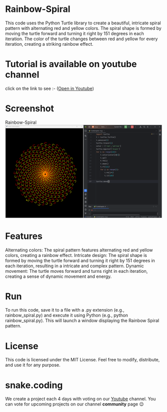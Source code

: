 # Rainbow-Spiral

This code uses the Python Turtle library to create a beautiful, intricate spiral pattern with alternating red and yellow colors. The spiral shape is formed by moving the turtle forward and turning it right by 151 degrees in each iteration. The color of the turtle changes between red and yellow for every iteration, creating a striking rainbow effect.

# Tutorial is available on youtube channel 
click on the link to see :- ([Open in Youtube](RainbowSpiral))

# Screenshot

Rainbow-Spiral
![screenshot](RainbowSpiral.png)



# Features
Alternating colors: The spiral pattern features alternating red and yellow colors, creating a rainbow effect.
Intricate design: The spiral shape is formed by moving the turtle forward and turning it right by 151 degrees in each iteration, resulting in a intricate and complex pattern.
Dynamic movement: The turtle moves forward and turns right in each iteration, creating a sense of dynamic movement and energy.


# Run
To run this code, save it to a file with a .py extension (e.g., rainbow_spiral.py) and execute it using Python (e.g., python rainbow_spiral.py). This will launch a window displaying the Rainbow Spiral pattern.

# License
This code is licensed under the MIT License. Feel free to modify, distribute, and use it for any purpose.

# snake.coding
We create a project each 4 days with voting on our <a href="https://youtube.com/@snakecoding_12" target="_blank">Youtube</a> channel.
You can vote for upcoming projects on our channel **community** page :wink:


